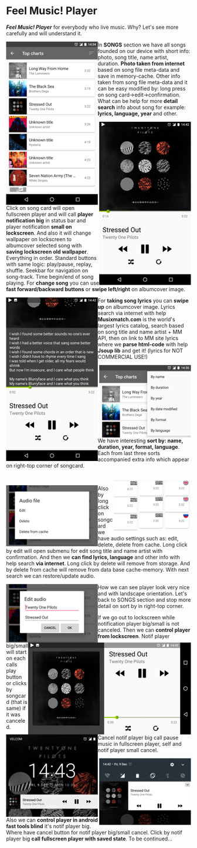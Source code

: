 # Feel Music! Player
_**Feel Music! Player**_ for everybody who live music. Why? Let's see more carefully and will understand it.

<img src="screenshots/screenshot_tracklist_fragment.png" 
alt="screenshot_tracklist_fragment.png" width="250x" height="whatever" align=left>

In **SONGS** section we have all songs founded on our device with short info: photo, song title, name artist, duration.
**Photo taken from internet** based on song file meta-data and save in memory-cache.
Other info taken from song file meta-data and it can be easy modified by: long press on song card->edit->confirmation.
What can be help for more **detail search** info about song for example: **lyrics, language, year** and other.

<img src="screenshots/screenshot_player_fragment_portrait.png"
alt="screenshot_player_fragment_portrait.png" width="250x" height="whatever" align=right>

Click on song card will open fullscreen player and will call **player notification big** in status bar and
player notification **small on lockscreen**.
And also it will change wallpaper on lockscreen to albumcover selected song with **saving lockscreen old wallpaper**.
Everything in order. Standard buttons with same logic: play/pause, replay, shuffle. Seekbar for navigation on song-track.
Time begin/end of song playing. For **change song** you can use **fast forward/backward buttons** or **swipe left/right**
on albumcover image.
<br>

<img src="screenshots/screenshot_player_fragment_lyrics.png" 
alt="screenshot_player_fragment_lyrics.png" width="250x" height="whatever" align=left>

For **taking song lyrics** you can **swipe up** on albumcover image. Lyrics search via internet with help **Musixmatch.com** is
the world's largest lyrics catalog, search based on song title and name artist + MM API, then on link to MM site lyrics
where we **parse html-code** with help **Jsoup lib** and get it! (lyrics for NOT COMMERCIAL USE!)

<img src="screenshots/screenshot_tracklist_fragment_sort_menu(cut).png" 
alt="screenshot_tracklist_fragment_sort_menu(cut).png" width="250x" height="whatever" align=right>
 
We have interesting **sort by: name, duration, year, format, language**. Each from last three sorts accompanied extra info which
appear on right-top corner of songcard.

<br>
<img src="screenshots/screenshot_tracklist_fragment_sort_by_lang(cut).png" 
alt="screenshot_tracklist_fragment_sort_by_lang.png" width="70x" height="whatever" align=right>
<img src="screenshots/screenshot_tracklist_fragment_sort_by_year(cut).png" 
alt="screenshot_tracklist_fragment_sort_by_year.png" width="70x" height="whatever" align=right>
<img src="screenshots/screenshot_tracklist_fragment_sort_by_format(cut).png" 
alt="screenshot_tracklist_fragment_sort_by_format(cut).png" width="70x" height="whatever" align=right>


<img src="screenshots/screenshot_file_settings_menu(cut).png"
alt="screenshot_edit_song_title_name_artist(cut).png" width="250x" height="whatever" align=left>

Also by long click on songcard we have audio settings such as: edit, delete, delete from cache.
Long click by edit will open submenu for edit song title and name artist with confirmation. And then we **can find lyrics, language** and other info with help search **via internet**. Long click by delete will remove from storage.
And by delete from cache will remove from data base cache-memory. With next search we can restore/update audio.

<img src="screenshots/screenshot_edit_song_title_name_artist(cut).png" 
alt="screenshot_file_settings_menu(cut).png" width="250x" height="whatever" align=left>

<img src="screenshots/screenshot_player_fragment_landscape.png" 
alt="screenshot_player_fragment_landscape.png" width="444x" height="whatever" align=right>

How we can see player look very nice and with landscape orientation.
Let's back to SONGS section and stop more detail on sort by in right-top corner.

<img src="screenshots/screenshot_player_notification_small_lockscreen(cut).png"
alt="screenshot_player_notification_small_lockscreen(cut).png" width="250x" height="whatever" align=left>

If we go out to lockscreen while notification player big/small is not canceled.
Then we can **control player from lockscreen**.
Notif player big/small will start on each calls play button or clicks by songcard (that is same) if it was canceled.
Cancel notif player big call pause music in fullscreen player, self and notif player small cancel. 

<img src="screenshots/screenshot_player_notification_big(cut).png" 
alt="screenshot_player_notification_big(cut).png" width="250x" height="whatever" align=right>

Also we can **control player in android fast tools blind** it's notif player big. Where have cancel button for notif 
player big/small cancel. Click by notif player big **call fullscreen player with saved state**.
To be continued...

